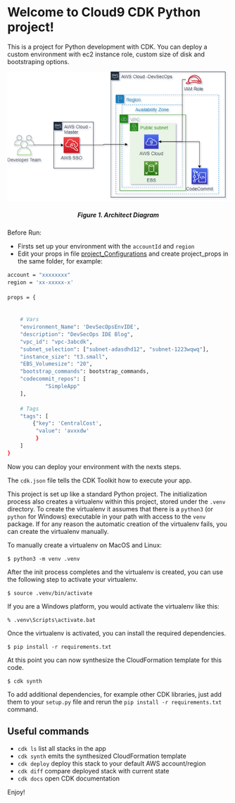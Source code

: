 
# Welcome to Cloud9 CDK Python project!

This is a project for Python development with CDK. You can deploy a custom environment with ec2 instance role, custom size of disk and bootstraping options.

<center>

![](./cdk_cloud9_custom_env/(IDE)-Arch.png)

##### Figure 1. Architect Diagram 
</center>

Before Run:
* Firsts set up your environment with the `accountId` and `region`
* Edit your props in file [project_Configurations](project_configurations/project_props_example.py) and create project_props in the same folder, for example:

```bash
account = "xxxxxxxx"
region = 'xx-xxxxx-x'

props = {


    # Vars
    "environment_Name": 'DevSecOpsEnvIDE',
    "description": "DevSecOps IDE Blog",
    "vpc_id": "vpc-3abcdk",
    "subnet_selection": ["subnet-adasdhd12", "subnet-1223wqwq"],
    "instance_size": "t3.small",
    "EBS_Volumesize": "20",
    "bootstrap_commands": bootstrap_commands,
    "codecommit_repos": [
            "SimpleApp"
    ],

    # Tags
    "tags": [
        {"key": 'CentralCost',
         "value": 'avxxdw'
         }
    ]
}

```

Now you can deploy your environment with the nexts steps.


The `cdk.json` file tells the CDK Toolkit how to execute your app.

This project is set up like a standard Python project.  The initialization
process also creates a virtualenv within this project, stored under the `.venv`
directory.  To create the virtualenv it assumes that there is a `python3`
(or `python` for Windows) executable in your path with access to the `venv`
package. If for any reason the automatic creation of the virtualenv fails,
you can create the virtualenv manually.

To manually create a virtualenv on MacOS and Linux:

```
$ python3 -m venv .venv
```

After the init process completes and the virtualenv is created, you can use the following
step to activate your virtualenv.

```
$ source .venv/bin/activate
```

If you are a Windows platform, you would activate the virtualenv like this:

```
% .venv\Scripts\activate.bat
```

Once the virtualenv is activated, you can install the required dependencies.

```
$ pip install -r requirements.txt
```

At this point you can now synthesize the CloudFormation template for this code.

```
$ cdk synth
```

To add additional dependencies, for example other CDK libraries, just add
them to your `setup.py` file and rerun the `pip install -r requirements.txt`
command.


## Useful commands

 * `cdk ls`          list all stacks in the app
 * `cdk synth`       emits the synthesized CloudFormation template
 * `cdk deploy`      deploy this stack to your default AWS account/region
 * `cdk diff`        compare deployed stack with current state
 * `cdk docs`        open CDK documentation

Enjoy!
